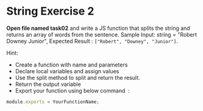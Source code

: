 # String Exercise 2
**Open file named task02** and write a JS function that splits the string and returns an array of words from the sentence. Sample Input: string = "Robert Downey Junior", Expected Result : `["Robert", "Downey", "Junior"]`.

Hint:

- Create a function with name and parameters
- Declare local variables and assign values
- Use the split method to split and return the result.
- Return the output variable
- Export your function using below command  :

```js
module.exports = YourFunctionName;
```